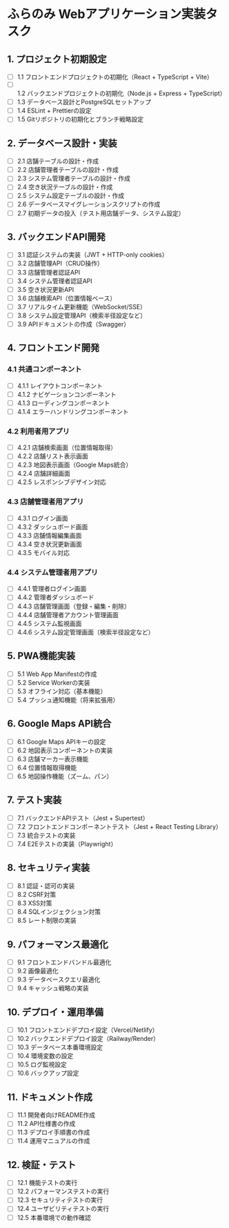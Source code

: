 # ふらのみ Webアプリケーション実装タスク

## 1. プロジェクト初期設定

- [ ] 1.1 フロントエンドプロジェクトの初期化（React + TypeScript + Vite）
- [ ] 1.2 バックエンドプロジェクトの初期化（Node.js + Express + TypeScript）
- [ ] 1.3 データベース設計とPostgreSQLセットアップ
- [ ] 1.4 ESLint + Prettierの設定
- [ ] 1.5 Gitリポジトリの初期化とブランチ戦略設定

## 2. データベース設計・実装

- [ ] 2.1 店舗テーブルの設計・作成
- [ ] 2.2 店舗管理者テーブルの設計・作成
- [ ] 2.3 システム管理者テーブルの設計・作成
- [ ] 2.4 空き状況テーブルの設計・作成
- [ ] 2.5 システム設定テーブルの設計・作成
- [ ] 2.6 データベースマイグレーションスクリプトの作成
- [ ] 2.7 初期データの投入（テスト用店舗データ、システム設定）

## 3. バックエンドAPI開発

- [ ] 3.1 認証システムの実装（JWT + HTTP-only cookies）
- [ ] 3.2 店舗管理API（CRUD操作）
- [ ] 3.3 店舗管理者認証API
- [ ] 3.4 システム管理者認証API
- [ ] 3.5 空き状況更新API
- [ ] 3.6 店舗検索API（位置情報ベース）
- [ ] 3.7 リアルタイム更新機能（WebSocket/SSE）
- [ ] 3.8 システム設定管理API（検索半径設定など）
- [ ] 3.9 APIドキュメントの作成（Swagger）

## 4. フロントエンド開発

### 4.1 共通コンポーネント
- [ ] 4.1.1 レイアウトコンポーネント
- [ ] 4.1.2 ナビゲーションコンポーネント
- [ ] 4.1.3 ローディングコンポーネント
- [ ] 4.1.4 エラーハンドリングコンポーネント

### 4.2 利用者用アプリ
- [ ] 4.2.1 店舗検索画面（位置情報取得）
- [ ] 4.2.2 店舗リスト表示画面
- [ ] 4.2.3 地図表示画面（Google Maps統合）
- [ ] 4.2.4 店舗詳細画面
- [ ] 4.2.5 レスポンシブデザイン対応

### 4.3 店舗管理者用アプリ
- [ ] 4.3.1 ログイン画面
- [ ] 4.3.2 ダッシュボード画面
- [ ] 4.3.3 店舗情報編集画面
- [ ] 4.3.4 空き状況更新画面
- [ ] 4.3.5 モバイル対応

### 4.4 システム管理者用アプリ
- [ ] 4.4.1 管理者ログイン画面
- [ ] 4.4.2 管理者ダッシュボード
- [ ] 4.4.3 店舗管理画面（登録・編集・削除）
- [ ] 4.4.4 店舗管理者アカウント管理画面
- [ ] 4.4.5 システム監視画面
- [ ] 4.4.6 システム設定管理画面（検索半径設定など）

## 5. PWA機能実装

- [ ] 5.1 Web App Manifestの作成
- [ ] 5.2 Service Workerの実装
- [ ] 5.3 オフライン対応（基本機能）
- [ ] 5.4 プッシュ通知機能（将来拡張用）

## 6. Google Maps API統合

- [ ] 6.1 Google Maps APIキーの設定
- [ ] 6.2 地図表示コンポーネントの実装
- [ ] 6.3 店舗マーカー表示機能
- [ ] 6.4 位置情報取得機能
- [ ] 6.5 地図操作機能（ズーム、パン）

## 7. テスト実装

- [ ] 7.1 バックエンドAPIテスト（Jest + Supertest）
- [ ] 7.2 フロントエンドコンポーネントテスト（Jest + React Testing Library）
- [ ] 7.3 統合テストの実装
- [ ] 7.4 E2Eテストの実装（Playwright）

## 8. セキュリティ実装

- [ ] 8.1 認証・認可の実装
- [ ] 8.2 CSRF対策
- [ ] 8.3 XSS対策
- [ ] 8.4 SQLインジェクション対策
- [ ] 8.5 レート制限の実装

## 9. パフォーマンス最適化

- [ ] 9.1 フロントエンドバンドル最適化
- [ ] 9.2 画像最適化
- [ ] 9.3 データベースクエリ最適化
- [ ] 9.4 キャッシュ戦略の実装

## 10. デプロイ・運用準備

- [ ] 10.1 フロントエンドデプロイ設定（Vercel/Netlify）
- [ ] 10.2 バックエンドデプロイ設定（Railway/Render）
- [ ] 10.3 データベース本番環境設定
- [ ] 10.4 環境変数の設定
- [ ] 10.5 ログ監視設定
- [ ] 10.6 バックアップ設定

## 11. ドキュメント作成

- [ ] 11.1 開発者向けREADME作成
- [ ] 11.2 API仕様書の作成
- [ ] 11.3 デプロイ手順書の作成
- [ ] 11.4 運用マニュアルの作成

## 12. 検証・テスト

- [ ] 12.1 機能テストの実行
- [ ] 12.2 パフォーマンステストの実行
- [ ] 12.3 セキュリティテストの実行
- [ ] 12.4 ユーザビリティテストの実行
- [ ] 12.5 本番環境での動作確認
